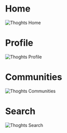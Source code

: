 <h1>Home</h1>
<img src="https://github.com/sevenrishi/Thoghts/blob/main/img/Thoghts+home.png" alt="Thoghts Home"/>
<h1>Profile</h1>
<img src="https://github.com/sevenrishi/Thoghts/blob/main/img/Thoghts_prpfile.png" alt="Thoghts Profile"/>
<h1>Communities</h1>
<img src="https://github.com/sevenrishi/Thoghts/blob/main/img/Thoghts_communities.png" alt="Thoghts Communities"/>
<h1>Search</h1>
<img src="https://github.com/sevenrishi/Thoghts/blob/main/img/Thoghts_search.png" alt="Thoghts Search"/>

